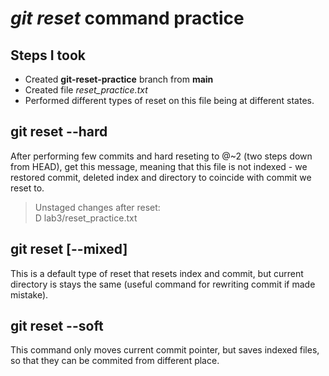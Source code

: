# _git reset_ command practice
## Steps I took
  * Created __git-reset-practice__ branch from __main__
  * Created file _reset_practice.txt_
  * Performed different types of reset on this file being at different states.
## git reset --hard
After performing few commits and hard reseting to @~2 (two steps down from HEAD), get this message, meaning that this file is not indexed - we restored commit, deleted index and directory to coincide with 
commit we reset to.
> Unstaged changes after reset:  
D       lab3/reset_practice.txt
## git reset [--mixed]
This is a default type of reset that resets index and commit, but current directory is stays the same (useful command for rewriting commit if made mistake). 
## git reset --soft
This command only moves current commit pointer, but saves indexed files, so that they can be commited from different place.
